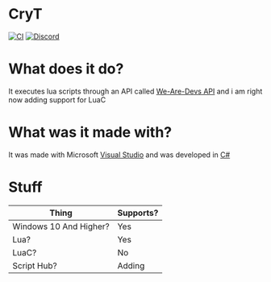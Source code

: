 # CryT
[![CI](https://github.com/Obesto/CryT/actions/workflows/blank.yml/badge.svg)](https://github.com/Obesto/CryT/actions/workflows/blank.yml)
[![Discord](https://img.shields.io/badge/Discord-Server-blue)](https://discord.com/widget?id=976670947069267969&theme=dark)
# What does it do?
It executes lua scripts through an API called <a href="https://wearedevs.net/d/Exploit%20API">We-Are-Devs API</a> and i am right now adding support for LuaC
# What was it made with?
It was made with Microsoft <a href="https://visualstudio.microsoft.com/downloads/">Visual Studio</a> and was developed in <a href="https://en.wikipedia.org/wiki/C_Sharp_(programming_language)">C#</a>
# Stuff
| Thing | Supports? |
| ---   | - |
| Windows 10 And Higher? | Yes |
| Lua? | Yes |
| LuaC? | No |
| Script Hub? | Adding |
